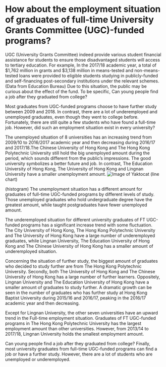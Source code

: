 # How about the employment situation of graduates of full-time University Grants Committee (UGC)-funded programs?
UGC (University Grants Committee) indeed provide various student financial assistance for students to ensure those disadvantaged students will access to tertiary education. For example, In the 2017/18 academic year, a total of $1,762 million in grants and $3,138 million in means-tested and non-means-tested loans were provided to eligible students studying in publicly-funded and self-financing post-secondary institutions under the relevant schemes. (Data from Education Bureau) Due to this situation, the public may be curious about the effect of the fund. To be specific, Can young people find a job after they graduated from college? 

Most graduates from UGC-funded programs choose to have further study between 2009 and 2018. In contrast, there are a lot of underemployed and unemployed graduates, even though they went to college before. Fortunately, there are still quite a few students who have found a full-time job. However, did such an employment situation exist in every university?
  
The unemployed situation of 8 universities has an increasing trend from 2009/10 to 2016/2017 academic year and then decreasing during 2016/17 and 2017/18.The Chinese University of Hong Kong and The Hong Kong Polytechnic University still hold the big unemployed amount during the period, which sounds different from the public’s impressions. The good university symbolizes a better future and job. In contrast, The Education University of Hong Kong, The University of Hong Kong and Lingnan University have a smaller unemployment amount.
 ![Image of Yaktocat](https://octodex.github.com/images/yaktocat.png)
(line chart)
 
(histogram)
The unemployment situation has a different amount for graduates of full-time UGC-funded programs by different levels of study. Those unemployed graduates who hold undergraduate degree have the greatest amount, while taught postgraduates have fewer unemployed amount.
  
The underemployed situation for different university graduates of FT UGC-funded programs has a significant increase trend with some fluctuation. The City University of Hong Kong, The Hong Kong Polytechnic University and The University of Hong Kong have a large number of underemployed graduates, while Lingnan University, The Education University of Hong Kong and The Chinese University of Hong Kong has a smaller amount of underemployed situation.
  
Concerning the situation of further study, the biggest amount of graduates who decided to study further are from The Hong Kong Polytechnic University. Secondly, both The University of Hong Kong and The Chinese University of Hong Kong has a large number of further learners. Oppositely, Lingnan University and  The Education University of Hong Kong have a smaller amount of graduates to study further. A dramatic growth can be seen in the number of graduates who has further study at Hong Kong Baptist University during 2015/16 and 2016/17, peaking in the 2016/17 academic year and then decreasing.
  
Except for Lingnan University, the other seven universities have an upward trend in the Full-time employment situation. Graduates of FT UGC-funded programs in The Hong Kong Polytechnic University has the largest employment amount than other universities. However, from 2013/14 to 2017/18, Lingnan University holds the smallest employment amount.
 
Can young people find a job after they graduated from college? 
Finally, most university graduates from full-time UGC-funded programs can find a job or have a further study. However, there are a lot of students who are unemployed or underemployed.

